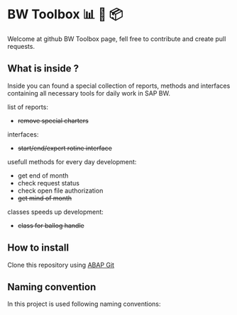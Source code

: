 # BW Toolbox 📊 🔨 📦

Welcome at github BW Toolbox page, fell free to contribute and create pull requests.

## What is inside ?

Inside you can found a special collection of reports, methods and interfaces containing all necessary tools for daily work in SAP BW.

list of reports:
- ~~remove special charters~~

interfaces:
- ~~start/end/expert rotine interface~~

usefull methods for every day development:
- get end of month
- check request status
- check open file authorization
- ~~get mind of month~~

classes speeds up development:
- ~~class for ballog handle~~


## How to install

Clone this repository using [ABAP Git](https://github.com/larshp/abapGit)

## Naming convention

In this project is used following naming conventions:
 
